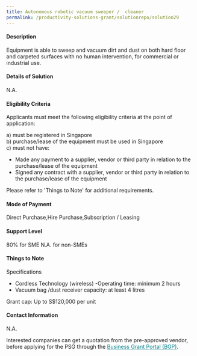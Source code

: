 ```yaml
---
title: Autonomous robotic vacuum sweeper /  cleaner
permalink: /productivity-solutions-grant/solutionrepo/solution29
---
```


#### Description

Equipment is able to sweep and vacuum dirt and dust on both hard floor and carpeted surfaces with no human intervention, for commercial or industrial use.

#### Details of Solution

N.A.

#### Eligibility Criteria

Applicants must meet the following eligibility criteria at the point of application:

a) must be registered in Singapore <br>
b) purchase/lease of the equipment must be used in Singapore <br>
c) must not have:
- Made any payment to a supplier, vendor or third party in relation to the purchase/lease of the equipment
- Signed any contract with a supplier, vendor or third party in relation to the purchase/lease of the equipment

Please refer to 'Things to Note' for additional requirements.

#### Mode of Payment
Direct Purchase,Hire Purchase,Subscription / Leasing

#### Support Level
80% for SME
N.A. for non-SMEs <br>

#### Things to Note
Specifications
- Cordless Technology (wireless)
-Operating time: minimum 2 hours
- Vacuum bag /dust receiver capacity: at least 4 litres

Grant cap: Up to S$120,000 per unit

#### Contact Information
N.A.

Interested companies can get a quotation from the pre-approved vendor, before applying for the PSG through the <a target='_blank' style='color:#037e8a' href='https://www.businessgrants.gov.sg/'>Business Grant Portal (BGP)</a>.
